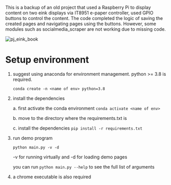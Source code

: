 This is a backup of an old project that used a Raspberry Pi to display content on two eink displays via IT8951 e-paper controller, used GPIO buttons to control the content. The code completed the logic of saving the created pages and navigating pages using the buttons. However, some modules such as socialmedia_scraper are not working due to missing code. 

![pj_eink_book](https://github.com/user-attachments/assets/9d8d16cc-5f23-48da-aa5f-4686c753f6d9)

# Setup environment

1. suggest using anaconda for environment management. python >= 3.8 is required.

    `conda create -n <name of env> python=3.8`

2. install the dependencies
    
    a. first activate the conda environment
        `conda activate <name of env>`
    
    b. move to the directory where the requirements.txt is

    c. install the dependencies
        `pip install -r requirements.txt`

3. run demo program

    `python main.py -v -d`

    -v for running virtually and -d for loading demo pages
    
    you can run `python main.py --help` to see the full list of arguments

4. a chrome executable is also required
 
